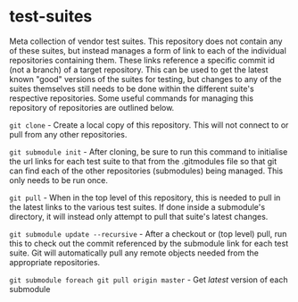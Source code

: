 test-suites
===========

Meta collection of vendor test suites.  This repository does not contain any of these suites, but instead manages a form of link to each of the individual repositories containing them.  These links reference a specific commit id (not a branch) of a target repository.  This can be used to get the latest known "good" versions of the suites for testing, but changes to any of the suites themselves still needs to be done within the different suite's respective repositories.  Some useful commands for managing this repository of repositories are outlined below.

`git clone` - Create a local copy of this repository.  This will not connect to or pull from any other repositories.

`git submodule init` - After cloning, be sure to run this command to initialise the url links for each test suite to that from the .gitmodules file so that git can find each of the other repositories (submodules) being managed.  This only needs to be run once.

`git pull` - When in the top level of this repository, this is needed to pull in the latest links to the various test suites.  If done inside a submodule's directory, it will instead only attempt to pull that suite's latest changes.

`git submodule update --recursive` - After a checkout or (top level) pull, run this to check out the commit referenced by the submodule link for each test suite.  Git will automatically pull any remote objects needed from the appropriate repositories.

`git submodule foreach git pull origin master` - Get *latest* version of each submodule
